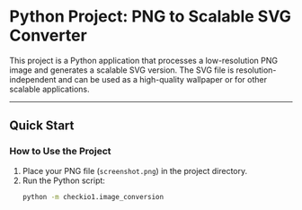 # Python Project: PNG to Scalable SVG Converter

This project is a Python application that processes a low-resolution PNG image and generates a scalable SVG version. The SVG file is resolution-independent and can be used as a high-quality wallpaper or for other scalable applications.

---

## **Quick Start**

### **How to Use the Project**
1. Place your PNG file (`screenshot.png`) in the project directory.
2. Run the Python script:
   ```bash
   python -m checkio1.image_conversion
